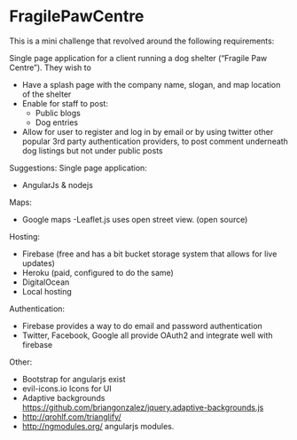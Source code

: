 # FragilePawCentre
This is a mini challenge that revolved around the following requirements:

Single page application for a client running a dog shelter (“Fragile Paw Centre”). They wish to 
- Have a splash page with the company name, slogan, and map location of the shelter
- Enable for staff to post:
    - Public blogs
    - Dog entries
- Allow for user to register and log in by email or by using twitter other popular 3rd party authentication providers, to post comment underneath dog listings but not under public posts

Suggestions:
Single page application:
- AngularJs & nodejs

Maps:
- Google maps
-Leaflet.js uses open street view. (open source) 

Hosting:
- Firebase (free and has a bit bucket storage system that allows for live updates) 
- Heroku (paid, configured to do the same)
- DigitalOcean
- Local hosting

Authentication:
- Firebase provides a way to do email and password authentication
- Twitter, Facebook, Google all provide OAuth2 and integrate well with firebase

Other:
- Bootstrap for angularjs exist
- evil-icons.io Icons for UI
- Adaptive backgrounds https://github.com/briangonzalez/jquery.adaptive-backgrounds.js
- http://qrohlf.com/trianglify/
- http://ngmodules.org/ angularjs modules. 	
